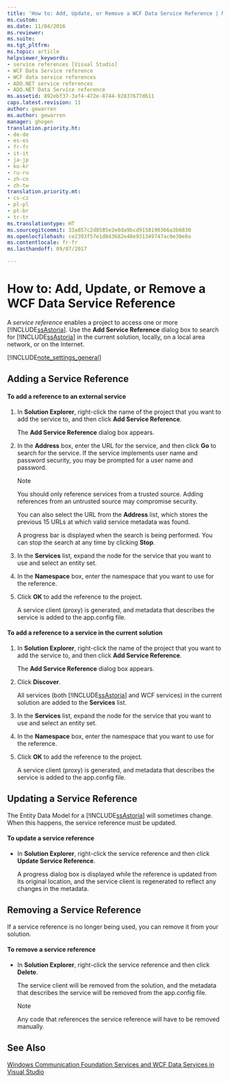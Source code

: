 ```yaml
---
title: 'How to: Add, Update, or Remove a WCF Data Service Reference | Microsoft Docs'
ms.custom: 
ms.date: 11/04/2016
ms.reviewer: 
ms.suite: 
ms.tgt_pltfrm: 
ms.topic: article
helpviewer_keywords:
- service references [Visual Studio]
- WCF Data Service reference
- WCF data service references
- ADO.NET service references
- ADO.NET Data Service reference
ms.assetid: 892ebf37-3af4-472e-8744-92837677d611
caps.latest.revision: 11
author: gewarren
ms.author: gewarren
manager: ghogen
translation.priority.ht:
- de-de
- es-es
- fr-fr
- it-it
- ja-jp
- ko-kr
- ru-ru
- zh-cn
- zh-tw
translation.priority.mt:
- cs-cz
- pl-pl
- pt-br
- tr-tr
ms.translationtype: HT
ms.sourcegitcommit: 33a857c2d8585e2e8da9bcd9158190366a3b6830
ms.openlocfilehash: ce2393f57e1d843682e48e931349747ac0e30e0a
ms.contentlocale: fr-fr
ms.lasthandoff: 09/07/2017

---
```

# <a name="how-to-add-update-or-remove-a-wcf-data-service-reference"></a>How to: Add, Update, or Remove a WCF Data Service Reference
A *service reference* enables a project to access one or more [!INCLUDE[ssAstoria](../data-tools/includes/ssastoria_md.md)]. Use the **Add Service Reference** dialog box to search for [!INCLUDE[ssAstoria](../data-tools/includes/ssastoria_md.md)] in the current solution, locally, on a local area network, or on the Internet.  
  
[!INCLUDE[note_settings_general](../data-tools/includes/note_settings_general_md.md)]  
  
## <a name="adding-a-service-reference"></a>Adding a Service Reference  
  
#### <a name="to-add-a-reference-to-an-external-service"></a>To add a reference to an external service  
  
1.  In **Solution Explorer**, right-click the name of the project that you want to add the service to, and then click **Add Service Reference**.  
  
     The **Add Service Reference** dialog box appears.  
  
2.  In the **Address** box, enter the URL for the service, and then click **Go** to search for the service. If the service implements user name and password security, you may be prompted for a user name and password.  
  
    > [!NOTE]
    >  You should only reference services from a trusted source. Adding references from an untrusted source may compromise security.  
  
     You can also select the URL from the **Address** list, which stores the previous 15 URLs at which valid service metadata was found.  
  
     A progress bar is displayed when the search is being performed. You can stop the search at any time by clicking **Stop**.  
  
3.  In the **Services** list, expand the node for the service that you want to use and select an entity set.  
  
4.  In the **Namespace** box, enter the namespace that you want to use for the reference.  
  
5.  Click **OK** to add the reference to the project.  
  
     A service client (proxy) is generated, and metadata that describes the service is added to the app.config file.  
  
#### <a name="to-add-a-reference-to-a-service-in-the-current-solution"></a>To add a reference to a service in the current solution  
  
1.  In **Solution Explorer**, right-click the name of the project that you want to add the service to, and then click **Add Service Reference**.  
  
     The **Add Service Reference** dialog box appears.  
  
2.  Click **Discover**.  
  
     All services (both [!INCLUDE[ssAstoria](../data-tools/includes/ssastoria_md.md)] and WCF services) in the current solution are added to the **Services** list.  
  
3.  In the **Services** list, expand the node for the service that you want to use and select an entity set.  
  
4.  In the **Namespace** box, enter the namespace that you want to use for the reference.  
  
5.  Click **OK** to add the reference to the project.  
  
     A service client (proxy) is generated, and metadata that describes the service is added to the app.config file.  
  
## <a name="updating-a-service-reference"></a>Updating a Service Reference  
 The Entity Data Model for a [!INCLUDE[ssAstoria](../data-tools/includes/ssastoria_md.md)] will sometimes change. When this happens, the service reference must be updated.  
  
#### <a name="to-update-a-service-reference"></a>To update a service reference  
  
-   In **Solution Explorer**, right-click the service reference and then click **Update Service Reference**.  
  
     A progress dialog box is displayed while the reference is updated from its original location, and the service client is regenerated to reflect any changes in the metadata.  
  
## <a name="removing-a-service-reference"></a>Removing a Service Reference  
 If a service reference is no longer being used, you can remove it from your solution.  
  
#### <a name="to-remove-a-service-reference"></a>To remove a service reference  
  
-   In **Solution Explorer**, right-click the service reference and then click **Delete**.  
  
     The service client will be removed from the solution, and the metadata that describes the service will be removed from the app.config file.  
  
    > [!NOTE]
    >  Any code that references the service reference will have to be removed manually.  
  
## <a name="see-also"></a>See Also  
 [Windows Communication Foundation Services and WCF Data Services in Visual Studio](../data-tools/windows-communication-foundation-services-and-wcf-data-services-in-visual-studio.md)
